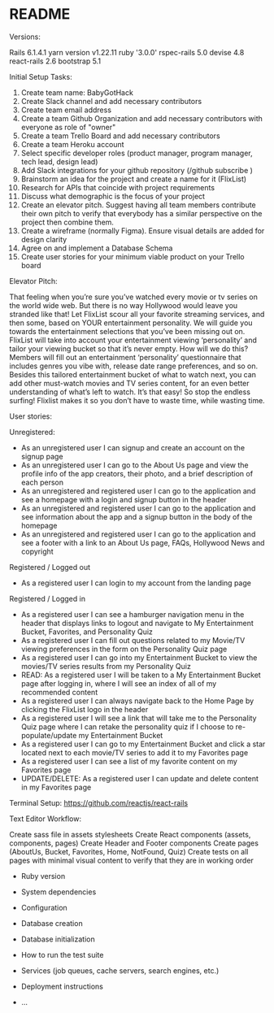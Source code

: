 # README

Versions:

Rails 6.1.4.1
yarn version v1.22.11
ruby '3.0.0'
rspec-rails 5.0
devise 4.8
react-rails 2.6
bootstrap 5.1


Initial Setup Tasks:


1. Create team name: BabyGotHack
2. Create Slack channel and add necessary contributors
3. Create team email address
4. Create a team Github Organization and add necessary contributors with everyone as role of "owner"
5. Create a team Trello Board and add necessary contributors
6. Create a team Heroku account
7. Select specific developer roles (product manager, program manager, tech lead, design lead)
8. Add Slack integrations for your github repository (/github subscribe <repo-url>)
9. Brainstorm an idea for the project and create a name for it (FlixList)
10. Research for APIs that coincide with project requirements
11. Discuss what demographic is the focus of your project
12. Create an elevator pitch. Suggest having all team members contribute their own pitch to verify that everybody has a similar perspective on the project then combine them.
13. Create a wireframe (normally Figma). Ensure visual details are added for design clarity
14. Agree on and implement a Database Schema
15. Create user stories for your minimum viable product on your Trello board


Elevator Pitch:


That feeling when you’re sure you’ve watched every movie or tv series on the world wide web. But there is no way Hollywood would leave you stranded like that! Let FlixList scour all your favorite streaming services, and then some, based on YOUR entertainment personality. We will guide you towards the entertainment selections that you’ve been missing out on. FlixList will take into account your entertainment viewing ‘personality’ and tailor your viewing bucket so that it’s never empty. How will we do this? Members will fill out an entertainment ‘personality’ questionnaire that includes genres you vibe with, release  date range preferences, and so on. Besides this tailored entertainment bucket of what to watch next, you can add other must-watch movies and TV series content, for an even better understanding of what’s left to watch. It’s that easy! So stop the endless surfing! Flixlist makes it so you don’t have to waste time, while wasting time.


User stories: 

Unregistered:
- As an unregistered user I can signup and create an account on the signup page
- As an unregistered user I can go to the About Us page and view the profile info of the app creators, their photo, and a brief description of each person
- As an unregistered and registered user I can go to the application and see a homepage with a login and signup button in the header
- As an unregistered and registered user I can go to the application and see information about the app and a signup button in the body of the homepage
- As an unregistered and registered user I can go to the application and see a footer with a link to an About Us page, FAQs, Hollywood News and copyright


Registered / Logged out
- As a registered user I can login to my account from the landing page


Registered / Logged in
- As a registered user I can see a hamburger navigation menu in the header that displays links to logout and navigate to My Entertainment Bucket, Favorites, and Personality Quiz
- As a registered user I can fill out questions related to my Movie/TV viewing preferences in the form on the Personality Quiz page
- As a registered user I can go into my Entertainment Bucket to view the movies/TV series results from my Personality Quiz
- READ: As a registered user I will be taken to a My Entertainment Bucket page after logging in, where I will see an index of all of my recommended content
- As  a registered user I can always navigate back to the Home Page by clicking the FlixList logo in the header
- As a registered user I will see a link that will take me to the Personality Quiz page where I can retake the personality quiz if I choose to re-populate/update my Entertainment Bucket
- As a registered user I can go to my Entertainment Bucket and click a star located next to each movie/TV series to add it to my Favorites page
- As a registered user I can see a list of my favorite content on my Favorites page
- UPDATE/DELETE: As a registered user I can update and delete content in my Favorites page


Terminal Setup: https://github.com/reactjs/react-rails


Text Editor Workflow:

Create sass file in assets stylesheets
Create React components (assets, components, pages)
Create Header and Footer components
Create pages (AboutUs, Bucket, Favorites, Home, NotFound, Quiz)
Create tests on all pages with minimal visual content to verify that they are in working order



























* Ruby version

* System dependencies

* Configuration

* Database creation

* Database initialization

* How to run the test suite

* Services (job queues, cache servers, search engines, etc.)

* Deployment instructions

* ...
